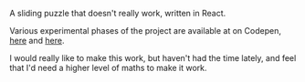 A sliding puzzle that doesn't really work, written in React.

Various experimental phases of the project are available at on Codepen, [here](https://codepen.io/aproragadozo/pen/yzxdea) and [here](https://codepen.io/aproragadozo/pen/ZXQJVN).

I would really like to make this work, but haven't had the time lately, and feel that I'd need a higher level of maths to make it work.
